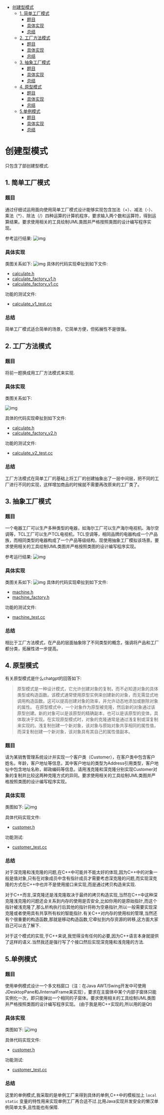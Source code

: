 <!-- TOC -->
* [创建型模式](#创建型模式)
  * [1. 简单工厂模式](#1-简单工厂模式)
    * [题目](#题目)
    * [具体实现](#具体实现)
    * [总结](#总结)
  * [2. 工厂方法模式](#2-工厂方法模式)
    * [题目](#题目-1)
    * [具体实现](#具体实现-1)
    * [总结](#总结-1)
  * [3. 抽象工厂模式](#3-抽象工厂模式)
    * [题目](#题目-2)
    * [具体实现](#具体实现-2)
    * [总结](#总结-2)
  * [4. 原型模式](#4-原型模式)
    * [题目](#题目-3)
    * [具体实现](#具体实现-3)
    * [总结](#总结-3)
  * [5.单例模式](#5单例模式)
    * [题目](#题目-4)
    * [具体实现](#具体实现-4)
    * [总结](#总结-4)
<!-- TOC -->
# 创建型模式
只包含了部创建型模式.
## 1. 简单工厂模式
### 题目
通过仔细试运用面向使用简单工厂模式设计能够实现包含加法（+）、减法（-）、乘法（*）、除法（/）四种运算的计算机程序，要求输入两个数和运算符，得到运算结果。要求使用相关的工具绘制UML类图并严格按照类图的设计编写程序实现。

参考运行结果:
![img](../../imgs/img.png)

### 具体实现
类图关系如下:
![img](../../docs/calculate_v1.png)
具体的代码实现牵扯到如下文件:
* [calculate.h](calculate.h)
* [calculate_factory_v1.h](calculate_factory_v1.h)
* [calculate_factory_v1.cc](calculate_factory_v1.cc)

功能的测试文件:
* [calculate_v1_test.cc](../../tests/calcullate_v1_test.cc)

### 总结
简单工厂模式适合简单的场景，它简单方便，但拓展性不是很强。

## 2. 工厂方法模式
### 题目
将前一题换成用工厂方法模式来实现.

### 具体实现
类图关系如下:

![img](../../docs/calculate_v2.png)

具体的代码实现牵扯到如下文件:

* [calculate.h](calculate.h)
* [calculate_factory_v2.h](calculate_factory_v2.h)

功能的测试文件:
* [calculate_v2_test.cc](../../tests/calculate_v2_test.cc)

### 总结
工厂方法模式在简单工厂的基础上将工厂的创建抽象出了一层中间层，把不同的工厂进行不同的实现，这样增加商品的时候就不需要再改原来的工厂类了。

## 3. 抽象工厂模式
### 题目
一个电器工厂可以生产多种类型的电器，如海尔工厂可以生产海尔电视机、海尔空调等，TCL工厂可以生产TCL电视机，TCL空调等，相同品牌的电器构成一个产品族，而相同类型的电器构成了一个产品等级结构，现使用抽象工厂模拟该场景。要求使用相关的工具绘制UML类图并严格按照类图的设计编写程序实现。

参考运行结果:
![img](../../imgs/img_1.png)

### 具体实现
类图关系如下:
![img](../../docs/machine.png)
具体的代码实现牵扯到如下文件:
* [machine.h](machine.h)
* [machine_factory.h](machine_factory.h)

功能的测试文件:
* [machine_test.cc](../../tests/machine_test.cc)
### 总结
相比于工厂方法模式，在产品的层面抽象除了不同类型的概念，强调将产品和工厂都分类，拓展性进一步提高。

## 4. 原型模式
有关原型模式是什么chatgpt的回答如下:
> 原型模式是一种设计模式，它允许创建对象的复制，而不必知道对象的具体类型或构造函数。该模式通常使用原型实例来创建新的对象，而无需显式地调用构造函数。这可以提高创建对象的效率，并允许动态地添加或删除对象的属性。
在原型模式中，一个对象作为原型被克隆，然后新的对象通过该原型创建。新的对象可以是该原型的精确副本，也可以是该原型的变体，具体取决于实现。在实现原型模式时，对象的克隆通常是通过浅复制或深复制来实现的。浅复制创建一个新对象，该对象与原始对象共享相同的属性值，而深复制创建一个新对象，该对象具有其自己的属性值副本。
### 题目
请为某销售管理系统设计并实现一个客户类（Customer），在客户类中包含客户姓名，年龄，客户地址等信息，其中客户地址的类型为Address引用类型，客户地址中包含地址名称，邮政编码等信息。请用浅克隆和深克隆分别实现Customer对象的复制并比较这两种克隆方式的异同。要求使用相关的工具绘制UML类图并严格按照类图的设计编写程序实现。

### 具体实现
类图如下:
![img](../../docs/customer.png)

具体代码实现文件:
* [customer.h](customer.h)

功能测试:
* [customer_test.cc](../../tests/customer_test.cc)

### 总结
对于深克隆和浅克隆的问题,在C++中可能并不能太好的体现,因为C++中的对象一般是值对象,只有在对象成员中含有指针成员才需要考虑深克隆的问题,而实现深克隆的方式在C++中也并不是使用接口来实现,而是通过拷贝构造来实现.

对于C++而言,深克隆还是浅克隆取决于最终的拷贝构造实现,当然在C++中这种深克隆浅克隆的问题还会关系到内存的使用是否安全,比如你用的是原始指针,而这个指针被浅克隆了,那么析构执行后其他的指针将称为空悬指针,所以一般需要实现深克隆或者使用具有共享所有权的智能指针.有关C++对内存的使用权的管理,当然还有个很重要的构造函数,那就是移动构造函数,它牵扯到内存资源的转移,这方面大家自己可以去了解下.

对于这个模式的实现,于C++来说,我觉得没有任何的必要,因为C++语言本身就提供了这样的语义.当然我还是强行写了个接口然后实现深克隆和浅克隆的方法.
## 5.单例模式

### 题目
使用单例模式设计一个多文档窗口（注：在Java AWT/Swing开发中可使用JDesktopPane和JInternalFrame来实现），要求在主窗体中某个内部子窗体只能实例化一次，即只能弹出一个相同的子窗体。要求使用相关的工具绘制UML类图并严格按照类图的设计编写程序实现。
(由于我是用C++实现的,所以用的是Qt)
### 具体实现
类图如下:
![img](../../docs/singleton_window.png)

具体代码实现文件:
* [customer.h](window_singleton.h)

功能测试:
* [customer_test.cc](../../tests/window_singleton_test.cc)

### 总结
这里的单例模式,我采取的是单例工厂来得到具体的单例,C++中的模板加上 `local static` 变量的特性用来实现单例工厂再合适不过.比用Java实现并发安全的懒汉单例简单太多,且性能也有保障.